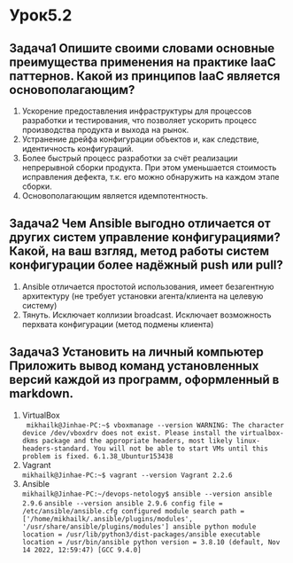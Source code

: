 # Урок5.2
## Задача1 Опишите своими словами основные преимущества применения на практике IaaC паттернов. Какой из принципов IaaC является основополагающим?
   1.	Ускорение предоставления инфраструктуры для процессов разработки и тестирования, что позволяет ускорить процесс производства продукта и выхода на рынок.
   2.	Устранение дрейфа конфигурации объектов и, как следствие, идентичность конфигураций.
   3.   Более быстрый процесс разработки за счёт реализации непрерывной сборки продукта. При этом уменьшается стоимость исправления дефекта, т.к. его можно обнаружить на каждом этапе сборки.
   4.	Основополагающим является идемпотентность.

## Задача2 Чем Ansible выгодно отличается от других систем управление конфигурациями? Какой, на ваш взгляд, метод работы систем конфигурации более надёжный push или pull?
   1.	Ansible отличается простотой использования, имеет безагентную архитектуру (не требует установки агента/клиента на целевую систему)
   2.	Тянуть. Исключает коллизии broadcast. Исключает возможность перхвата конфигурации (метод подмены клиента)
## Задача3 Установить на личный компьютер Приложить вывод команд установленных версий каждой из программ, оформленный в markdown.
   1.  VirtualBox  
	``` 
        mikhailk@Jinhae-PC:~$ vboxmanage --version
	WARNING: The character device /dev/vboxdrv does not exist.
           Please install the virtualbox-dkms package and the appropriate
	   headers, most likely linux-headers-standard.
           You will not be able to start VMs until this problem is fixed.
	6.1.38_Ubuntur153438
	```
   2.  Vagrant  
	`
	mikhailk@Jinhae-PC:~$ vagrant --version
	Vagrant 2.2.6
	`
   3.  Ansible  
	`
	mikhailk@Jinhae-PC:~/devops-netology$ ansible --version
	ansible 2.9.6
	`
	`
	ansible --version
	ansible 2.9.6
	  config file = /etc/ansible/ansible.cfg
	  configured module search path = ['/home/mikhailk/.ansible/plugins/modules', '/usr/share/ansible/plugins/modules']
	  ansible python module location = /usr/lib/python3/dist-packages/ansible
	  executable location = /usr/bin/ansible
	  python version = 3.8.10 (default, Nov 14 2022, 12:59:47) [GCC 9.4.0]
	`
